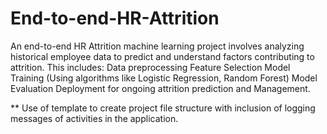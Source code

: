 # End-to-end-HR-Attrition
An end-to-end HR Attrition machine learning project involves analyzing historical employee data to predict and understand factors contributing to attrition.
This includes:
Data preprocessing
Feature Selection
Model Training (Using algorithms like Logistic Regression, Random Forest)
Model Evaluation
Deployment for ongoing attrition prediction and Management.

** Use of template to create project file structure with inclusion of logging messages of activities in the application.
